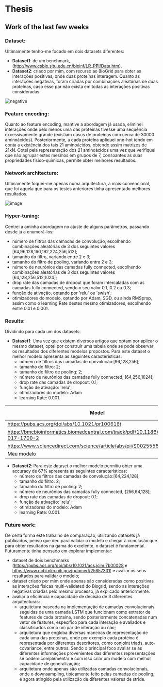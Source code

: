 # Thesis

## Work of the last few weeks
### **Dataset:** 
Ultimamente tenho-me focado em dois datasets diferentes:
- **Dataset1**: de um benchmark, (http://www.csbio.sjtu.edu.cn/bioinf/LR_PPI/Data.htm).
- **Dataset2**: criado por mim, com recurso ao BioGrid para obter as interações positivas, onde duas proteínas interagem. Quanto às interações negativas, foram criadas por combinações aleatórias de duas proteínas, caso esse par não exista em todas as interações positivas consideradas.

![negative](https://user-images.githubusercontent.com/58522514/78459150-f7ae3e00-76ae-11ea-87e7-6fbd41c81a53.PNG)

### **Feature encoding:**
Quanto ao feature encoding, mantive a abordagem já usada, eliminei interações onde pelo menos uma das proteínas tivesse uma sequência excessivamente grande (existiam casos de proteínas com cerca de 30000 aminoácidos). Posteriormente, a cada proteína apliquei one-hot tendo em conta a existência dos tais 21 aminoácidos, obtendo assim matrizes de 21xN. Optei pela representação dos 21 aminoácidos uma vez que verifiquei que não agrupar estes mesmos em grupos de 7, consoantes as suas propriedades físico-químicas, permite obter melhores resultados.

### **Network architecture:** 
Ultimamente foquei-me apenas numa arquitectura, a mais convencional, que foi aquela que para os testes anteriores tinha apresentado melhores resultados.

![image](https://user-images.githubusercontent.com/58522514/78458093-c5004780-76a6-11ea-9d83-225c6f55310e.png)

### **Hyper-tuning:**
Centrei a aminha abordagem no ajuste de alguns parâmetros, passando desde já a enumerá-los:
- número de filtros das camadas de convolução, escolhendo combinações aleatórias de 3 dos seguintes valores [64,96,128,160,192,224,256,512];
- tamanho do filtro, variando entre 2 e 3;
- tamanho do filtro de pooling, variando entre 2 e 3;
- número de neurónios das camadas fully connected, escolhendo combinações aleatórias de 3 dos seguintes valores [64,128,256,512,1024];
- drop rate das camadas de dropout que foram intercaladas com as camadas fully connected, sendo o seu valor 0.1, 0.2 ou 0.3;
- função de ativação, optando por 'relu' ou 'swish';
- otimizadores do modelo, optando por Adam, SGD, ou ainda RMSprop, assim como o learning Rate destes mesmo otimizadores, escolhendo entre 0.01 e 0.001.

### **Results:** 
Dividindo para cada um dos datasets:
- **Dataset1**: Uma vez que existem diversos artigos que optam por aplicar o mesmo dataset, optei por construir uma tabela onde se pode observar os resultados dos diferentes modelos propostos. Para este dataset o melhor modelo apresenta as seguintes características:
  - número de filtros das camadas de convolução:[96,128,256];
  - tamanho do filtro: 2;
  - tamanho do filtro de pooling: 2;
  - número de neurónios das camadas fully connected, [64,256,1024];
  - drop rate das camadas de dropout: 0.1;
  - função de ativação: 'relu';
  - otimizadores do modelo: Adam
  - learning Rate: 0.001.
  
Model  | Accuracy (%)| 
----------- | -------------
https://pubs.acs.org/doi/abs/10.1021/pr100618t | 97.9
https://bmcbioinformatics.biomedcentral.com/track/pdf/10.1186/s12859-017-1700-2 | 96.8
https://www.sciencedirect.com/science/article/abs/pii/S0025556418307168 | 98.3
Meu modelo  | 98.4


- **Dataset2**: Para este dataset o melhor modelo permitiu obter uma accuracy de 67% apresenta as seguintes características:
  - número de filtros das camadas de convolução:[64,224,128];
  - tamanho do filtro: 2;
  - tamanho do filtro de pooling: 2;
  - número de neurónios das camadas fully connected, [256,64,128];
  - drop rate das camadas de dropout: 0.1;
  - função de ativação: 'relu';
  - otimizadores do modelo: Adam
  - learning Rate: 0.001.

### **Future work:** 
De certa forma este trabalho de comparação, utilizando datasets já publicados, penso que deu para validar o modelo e chegar à conclusão que para obter resultados na gama do excelente, o dataset é fundamental. Futuramente tinha pensado em explorar implementar:
- dataset de dois benchmarks (https://pubs.acs.org/doi/abs/10.1021/acs.jcim.7b00028 e https://www.ncbi.nlm.nih.gov/pubmed/25657331) e avaliar os seus resultados para validar o modelo;
- dataset criado por mim onde apenas são consideradas como positivas as interações físicas multi-validated do Biogrid, sendo as interações negativas criadas pelo mesmo processo, já explicado anteriormente.
- avaliar a eficiência e capacidade de decisão de 3 diferentes arquitecturas:
  - arquitetura baseada na implementação de camadas convolucionais seguidas de uma camada LSTM que funcionam como extrator de features de cada proteína, sendo posteriormente concatenadas num vetor de features, específico para cada interação e avaliados e classificados como um par de interação ou não;
  - arquitetura que engloba diversas maneiras de representação de cada uma das proteínas, onde por exemplo cada protéina é representada por diferentes descritores, como conjoint triads, auto-covariance, entre outros. Sendo o principal foco avaliar se as diferentes informações provenientes das diferentes representações se podem complementar e com isso criar um modelo com melhor capacidade de generalização;
  - arquitetura onde apenas são utilizadas camadas convolucionais, onde o downsampling, tipicamente feito pelas camadas de pooling, 
é agora atingido pela utilização de diferentes valores de stride.

